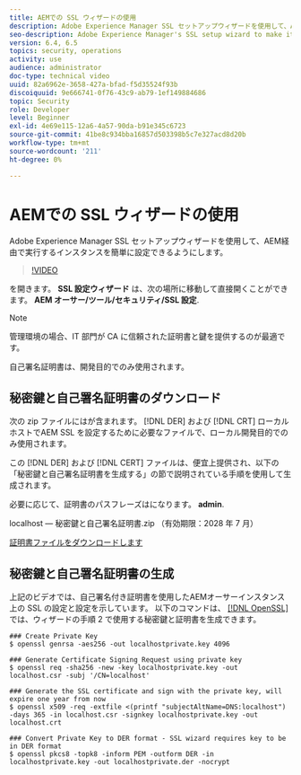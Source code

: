 ```yaml
---
title: AEMでの SSL ウィザードの使用
description: Adobe Experience Manager SSL セットアップウィザードを使用して、AEM経由で実行するインスタンスを簡単に設定できるようにします。
seo-description: Adobe Experience Manager's SSL setup wizard to make it easier to set up an AEM instance to run over HTTPS.
version: 6.4, 6.5
topics: security, operations
activity: use
audience: administrator
doc-type: technical video
uuid: 82a6962e-3658-427a-bfad-f5d35524f93b
discoiquuid: 9e666741-0f76-43c9-ab79-1ef149884686
topic: Security
role: Developer
level: Beginner
exl-id: 4e69e115-12a6-4a57-90da-b91e345c6723
source-git-commit: 41be8c934bba16857d503398b5c7e327acd8d20b
workflow-type: tm+mt
source-wordcount: '211'
ht-degree: 0%

---
```


# AEMでの SSL ウィザードの使用

Adobe Experience Manager SSL セットアップウィザードを使用して、AEM経由で実行するインスタンスを簡単に設定できるようにします。

>[!VIDEO](https://video.tv.adobe.com/v/17993/?quality=12&learn=on)

を開きます。 __SSL 設定ウィザード__ は、次の場所に移動して直接開くことができます。 __AEM オーサー/ツール/セキュリティ/SSL 設定__.

>[!NOTE]
>
>管理環境の場合、IT 部門が CA に信頼された証明書と鍵を提供するのが最適です。
>
>自己署名証明書は、開発目的でのみ使用されます。

## 秘密鍵と自己署名証明書のダウンロード

次の zip ファイルにはが含まれます。 [!DNL DER] および [!DNL CRT] ローカルホストでAEM SSL を設定するために必要なファイルで、ローカル開発目的でのみ使用されます。

この [!DNL DER] および [!DNL CERT] ファイルは、便宜上提供され、以下の「秘密鍵と自己署名証明書を生成する」の節で説明されている手順を使用して生成されます。

必要に応じて、証明書のパスフレーズはになります。 **admin**.

localhost — 秘密鍵と自己署名証明書.zip （有効期限：2028 年 7 月）

[証明書ファイルをダウンロードします](assets/use-the-ssl-wizard/certificate.zip)

## 秘密鍵と自己署名証明書の生成

上記のビデオでは、自己署名付き証明書を使用したAEMオーサーインスタンス上の SSL の設定と設定を示しています。 以下のコマンドは、 [[!DNL OpenSSL]](https://www.openssl.org/) では、ウィザードの手順 2 で使用する秘密鍵と証明書を生成できます。

```shell
### Create Private Key
$ openssl genrsa -aes256 -out localhostprivate.key 4096

### Generate Certificate Signing Request using private key
$ openssl req -sha256 -new -key localhostprivate.key -out localhost.csr -subj '/CN=localhost'

### Generate the SSL certificate and sign with the private key, will expire one year from now
$ openssl x509 -req -extfile <(printf "subjectAltName=DNS:localhost") -days 365 -in localhost.csr -signkey localhostprivate.key -out localhost.crt

### Convert Private Key to DER format - SSL wizard requires key to be in DER format
$ openssl pkcs8 -topk8 -inform PEM -outform DER -in localhostprivate.key -out localhostprivate.der -nocrypt
```
